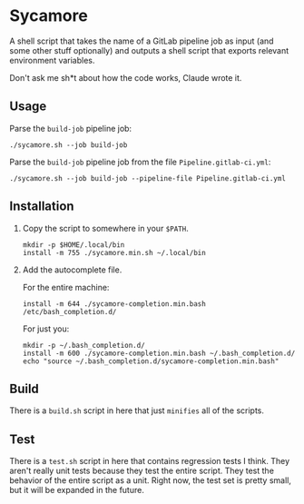 # Sycamore

A shell script that takes the name of a GitLab pipeline job as input (and some
other stuff optionally) and outputs a shell script that exports relevant
environment variables.

Don't ask me sh*t about how the code works, Claude wrote it.

## Usage

Parse the `build-job` pipeline job:

    ./sycamore.sh --job build-job

Parse the `build-job` pipeline job from the file
`Pipeline.gitlab-ci.yml`:

    ./sycamore.sh --job build-job --pipeline-file Pipeline.gitlab-ci.yml

## Installation

1. Copy the script to somewhere in your `$PATH`.

       mkdir -p $HOME/.local/bin
       install -m 755 ./sycamore.min.sh ~/.local/bin

1. Add the autocomplete file.
   
    For the entire machine:
   
       install -m 644 ./sycamore-completion.min.bash /etc/bash_completion.d/
   
    For just you:
   
       mkdir -p ~/.bash_completion.d/
       install -m 600 ./sycamore-completion.min.bash ~/.bash_completion.d/
       echo "source ~/.bash_completion.d/sycamore-completion.min.bash"   

## Build

There is a `build.sh` script in here that just `minifies` all of the 
scripts.

## Test

There is a `test.sh` script in here that contains regression tests I think. They
aren't really unit tests because they test the entire script. They test the 
behavior of the entire script as a unit. Right now, the test set is pretty 
small, but it will be expanded in the future.
